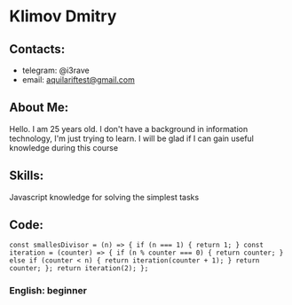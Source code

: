 # Klimov Dmitry

## Contacts: 

* telegram: @i3rave
* email: aquilariftest@gmail.com

## About Me:
Hello. I am 25 years old. I don't have a background in information technology, I'm just trying to learn. I will be glad if I can gain useful knowledge during this course

## Skills:

Javascript knowledge for solving the simplest tasks

## Code:

`const smallesDivisor = (n) => {
    if (n === 1) {
        return 1;
    }
        const iteration = (counter) => {
            if (n % counter === 0) {
                return counter;
            } else if (counter < n) {
                return iteration(counter + 1);
            }
            return counter;
        };
    return iteration(2);
};`

### English: beginner